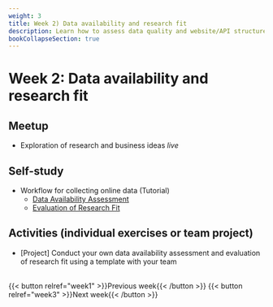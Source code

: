 ```yaml
---
weight: 3
title: Week 2) Data availability and research fit
description: Learn how to assess data quality and website/API structure, and decide whether the data fits your research question or business idea.
bookCollapseSection: true
---
```


# Week 2: Data availability and research fit

## Meetup

- Exploration of research and business ideas *live* <!-- add zoom link-->
<!-- post link here
Discussion: Structuring potential research and business ideas

<!--

- Generate groups on the fly: academic versus business; API vs. web scraping; substantive areas in which you're interested; initial research ideas

- Create break-out groups: 20-30m of discussion
- Leading questions:
  - What's hot right now?
  - What are important phenomena?
  - What excites you about research?
  - Which websites do you spend a lot of time on?
  - What websites would be cool to monitor today?
  - Have you used an API before?
  - Have you stumbled upon some interesting documentation?

  - What excites you?
  - Search for websites: what do they show?
  - Search for APIs: what do they show? Are they accessible?
  - Why is it an important phenomena, whom does it affect?

- Come back in the "big room" + quick presentation + feedback

- The result is a board with websites, and people that are interested in it
- Subscribe to at least 3 data sources.

- Together with other team members, fill in the "steckbrief" of these sites

<!--[split by academic research/ topic, vs. business): generating ideas for potential data sources / phenomena ("what's hot right now? What are important phenomena?", "what excites you about a potential area? what would be cool websites to monitor today?"

- Discuss: in which area does it fall? are people monitoring that site already? what capture would you hope to achieve? is this more "investment in data?"/"timeliness", or more robustness? is this more a covariate or a key thing?

- breakout groups: academia/business
- presentation to the entire group
- generate list of websites and APIs, and allocation to teams (4-5 students)

-->

## Self-study
- Workflow for collecting online data (Tutorial)
  - [Data Availability Assessment](docs/tutorials/workflow/dataassessment.md)
  - [Evaluation of Research Fit](docs/tutorials/workflow/researchfit.md)

## Activities (individual exercises or team project)
- [Project] Conduct your own data availability assessment and evaluation of research fit using a template with your team <!-- *download* generate template to fill in or a slide deck -->


<!--- Ethics in scraping and APIs *live*
-->

<br>
{{< button relref="week1" >}}Previous week{{< /button >}}
{{< button relref="week3" >}}Next week{{< /button >}}
